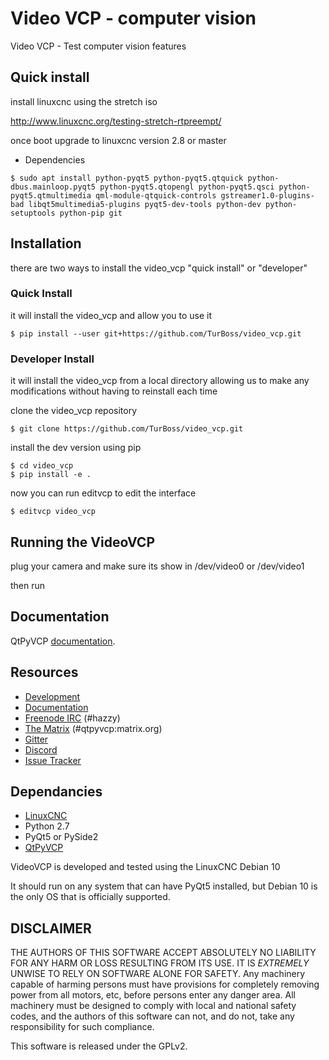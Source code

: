 # Video VCP - computer vision


Video VCP - Test computer vision features

## Quick install

install linuxcnc using the stretch iso

http://www.linuxcnc.org/testing-stretch-rtpreempt/ 

once boot upgrade to linuxcnc version 2.8 or master

* Dependencies

```
$ sudo apt install python-pyqt5 python-pyqt5.qtquick python-dbus.mainloop.pyqt5 python-pyqt5.qtopengl python-pyqt5.qsci python-pyqt5.qtmultimedia qml-module-qtquick-controls gstreamer1.0-plugins-bad libqt5multimedia5-plugins pyqt5-dev-tools python-dev python-setuptools python-pip git
```

## Installation

there are two ways to install the video_vcp "quick install" or "developer"

### Quick Install

it will install the video_vcp and allow you to use it

```
$ pip install --user git+https://github.com/TurBoss/video_vcp.git
```

### Developer Install

it will install the video_vcp from a local directory allowing us to make any modifications
without having to reinstall each time


clone the video_vcp repository

```
$ git clone https://github.com/TurBoss/video_vcp.git
```

install the dev version using pip

```
$ cd video_vcp
$ pip install -e .
```

now you can run editvcp to edit the interface

```
$ editvcp video_vcp
```


## Running the VideoVCP

plug your camera and make sure its show in /dev/video0 or /dev/video1

then run 


## Documentation

QtPyVCP [documentation](https://kcjengr.github.io/qtpyvcp/).


## Resources

* [Development](https://github.com/TurBoss/video_vco/)
* [Documentation](https://kcjengr.github.io/qtpyvcp/)
* [Freenode IRC](http://webchat.freenode.net/?channels=%23hazzy) (#hazzy)
* [The Matrix](https://riot.im/app/#/room/#qtpyvcp:matrix.org) (#qtpyvcp:matrix.org)
* [Gitter](https://gitter.im/kcjengr/qtpyvcp)
* [Discord](https://discord.gg/463hMhd)
* [Issue Tracker](https://github.com/TurBoss/video_vcp/issues)


## Dependancies

* [LinuxCNC](https://linuxcnc.org)
* Python 2.7
* PyQt5 or PySide2
* [QtPyVCP](https://qtpyvcp.kcjengr.com/)

VideoVCP is developed and tested using the LinuxCNC Debian 10

It should run on any system that can have PyQt5 installed, but Debian 10 is the only OS
that is officially supported.


## DISCLAIMER

THE AUTHORS OF THIS SOFTWARE ACCEPT ABSOLUTELY NO LIABILITY FOR
ANY HARM OR LOSS RESULTING FROM ITS USE.  IT IS _EXTREMELY_ UNWISE
TO RELY ON SOFTWARE ALONE FOR SAFETY.  Any machinery capable of
harming persons must have provisions for completely removing power
from all motors, etc, before persons enter any danger area.  All
machinery must be designed to comply with local and national safety
codes, and the authors of this software can not, and do not, take
any responsibility for such compliance.

This software is released under the GPLv2.
